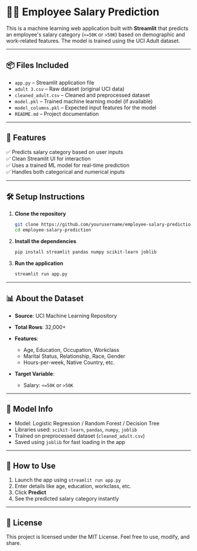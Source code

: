 # 🧑‍💼 Employee Salary Prediction

This is a machine learning web application built with **Streamlit** that predicts an employee's salary category (`<=50K` or `>50K`) based on demographic and work-related features. The model is trained using the UCI Adult dataset.

---

## 📦 Files Included

- `app.py` – Streamlit application file  
- `adult 3.csv` – Raw dataset (original UCI data)  
- `cleaned_adult.csv` – Cleaned and preprocessed dataset  
- `model.pkl` – Trained machine learning model (if available)  
- `model_columns.pkl` – Expected input features for the model  
- `README.md` – Project documentation  

---

## 🚀 Features

✅ Predicts salary category based on user inputs  
✅ Clean Streamlit UI for interaction  
✅ Uses a trained ML model for real-time prediction  
✅ Handles both categorical and numerical inputs

---

## 🛠️ Setup Instructions

1. **Clone the repository**
   ```bash
   git clone https://github.com/yourusername/employee-salary-prediction.git
   cd employee-salary-prediction


2. **Install the dependencies**

   ```bash
   pip install streamlit pandas numpy scikit-learn joblib
   ```

3. **Run the application**

   ```bash
   streamlit run app.py
   ```

---

## 📊 About the Dataset

* **Source**: UCI Machine Learning Repository

* **Total Rows**: 32,000+

* **Features**:

  * Age, Education, Occupation, Workclass
  * Marital Status, Relationship, Race, Gender
  * Hours-per-week, Native Country, etc.

* **Target Variable**:

  * Salary: `<=50K` or `>50K`

---

## 🧠 Model Info

* Model: Logistic Regression / Random Forest / Decision Tree
* Libraries used: `scikit-learn`, `pandas`, `numpy`, `joblib`
* Trained on preprocessed dataset (`cleaned_adult.csv`)
* Saved using `joblib` for fast loading in the app

---

## 🎯 How to Use

1. Launch the app using `streamlit run app.py`
2. Enter details like age, education, workclass, etc.
3. Click **Predict**
4. See the predicted salary category instantly

---

## 📄 License

This project is licensed under the MIT License.
Feel free to use, modify, and share.

```
